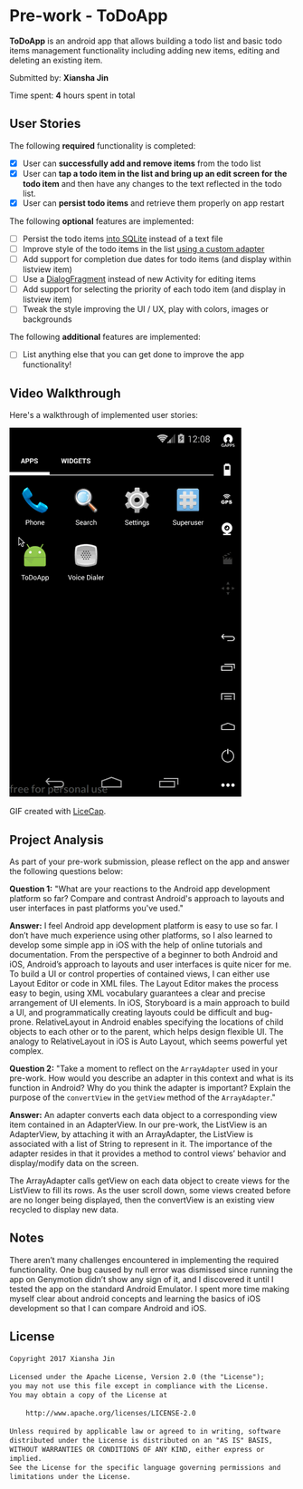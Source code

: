 # Pre-work - **ToDoApp**

**ToDoApp** is an android app that allows building a todo list and basic todo items management functionality including adding new items, editing and deleting an existing item.

Submitted by: **Xiansha Jin**

Time spent: **4** hours spent in total

## User Stories

The following **required** functionality is completed:

* [x] User can **successfully add and remove items** from the todo list
* [x] User can **tap a todo item in the list and bring up an edit screen for the todo item** and then have any changes to the text reflected in the todo list.
* [x] User can **persist todo items** and retrieve them properly on app restart

The following **optional** features are implemented:

* [ ] Persist the todo items [into SQLite](http://guides.codepath.com/android/Persisting-Data-to-the-Device#sqlite) instead of a text file
* [ ] Improve style of the todo items in the list [using a custom adapter](http://guides.codepath.com/android/Using-an-ArrayAdapter-with-ListView)
* [ ] Add support for completion due dates for todo items (and display within listview item)
* [ ] Use a [DialogFragment](http://guides.codepath.com/android/Using-DialogFragment) instead of new Activity for editing items
* [ ] Add support for selecting the priority of each todo item (and display in listview item)
* [ ] Tweak the style improving the UI / UX, play with colors, images or backgrounds

The following **additional** features are implemented:

* [ ] List anything else that you can get done to improve the app functionality!

## Video Walkthrough

Here's a walkthrough of implemented user stories:

<img src='https://github.com/XSansa7/project-1/blob/master/Demo.gif' title='Video Walkthrough' width='' alt='Video Walkthrough' />

GIF created with [LiceCap](http://www.cockos.com/licecap/).

## Project Analysis

As part of your pre-work submission, please reflect on the app and answer the following questions below:

**Question 1:** "What are your reactions to the Android app development platform so far? Compare and contrast Android's approach to layouts and user interfaces in past platforms you've used."

**Answer:** I feel Android app development platform is easy to use so far. I don’t have much experience using other platforms, so I also learned to develop some simple app in iOS with the help of online tutorials and documentation. From the perspective of a beginner to both Android and iOS, Android’s approach to layouts and user interfaces is quite nicer for me. To build a UI or control properties of contained views, I can either use Layout Editor or code in XML files. The Layout Editor makes the process easy to begin, using XML vocabulary guarantees a clear and precise arrangement of UI elements. In iOS, Storyboard is a main approach to build a UI, and programmatically creating layouts could be difficult and bug-prone. RelativeLayout in Android enables specifying the locations of child objects to each other or to the parent, which helps design flexible UI. The analogy to RelativeLayout in iOS is Auto Layout, which seems powerful yet complex.

**Question 2:** "Take a moment to reflect on the `ArrayAdapter` used in your pre-work. How would you describe an adapter in this context and what is its function in Android? Why do you think the adapter is important? Explain the purpose of the `convertView` in the `getView` method of the `ArrayAdapter`."

**Answer:** An adapter converts each data object to a corresponding view item contained in an AdapterView. In our pre-work, the ListView is an AdapterView, by attaching it with an ArrayAdapter, the ListView is associated with a list of String to represent in it. The importance of the adapter resides in that it provides a method to control views’ behavior and display/modify data on the screen.

The ArrayAdapter calls getView on each data object to create views for the ListView to fill its rows. As the user scroll down, some views created before are no longer being displayed, then the convertView is an existing view recycled to display new data.


## Notes

There aren’t many challenges encountered in implementing the required functionality. One bug caused by null error was dismissed since running the app on Genymotion didn’t show any sign of it, and I discovered it until I tested the app on the standard Android Emulator. I spent more time making myself clear about android concepts and learning the basics of iOS development so that I can compare Android and iOS. 

## License

    Copyright 2017 Xiansha Jin

    Licensed under the Apache License, Version 2.0 (the "License");
    you may not use this file except in compliance with the License.
    You may obtain a copy of the License at

        http://www.apache.org/licenses/LICENSE-2.0

    Unless required by applicable law or agreed to in writing, software
    distributed under the License is distributed on an "AS IS" BASIS,
    WITHOUT WARRANTIES OR CONDITIONS OF ANY KIND, either express or implied.
    See the License for the specific language governing permissions and
    limitations under the License.
